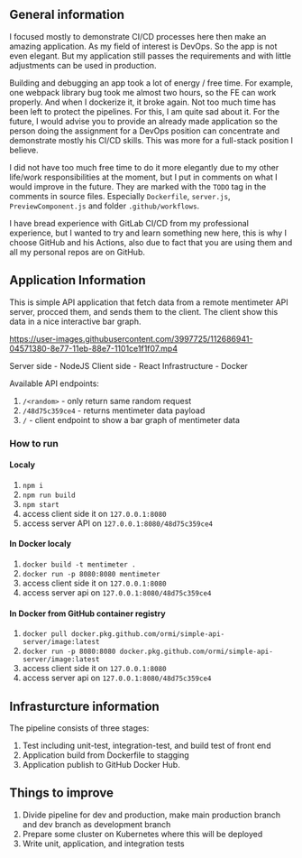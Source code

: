 ## General information

I focused mostly to demonstrate CI/CD processes here then make an amazing application. As my field of interest is DevOps. So the app is not even elegant.
But my application still passes the requirements and with little adjustments can be used in production.

Building and debugging an app took a lot of energy / free time. For example, one webpack library bug took me almost two hours, so the FE can work properly. And when I dockerize it, it broke again. Not too much time has been left to protect the pipelines. For this, I am quite sad about it.
For the future, I would advise you to provide an already made application so the person doing the assignment for a DevOps position can concentrate and demonstrate mostly his CI/CD skills. This was more for a full-stack position I believe.

I did not have too much free time to do it more elegantly due to my other life/work responsibilities at the moment, but I put in comments on what I would improve in the future. They are marked with the `TODO` tag in the comments in source files. Especially `Dockerfile`, `server.js`, `PreviewComponent.js` and folder `.github/workflows`.

I have bread experience with GitLab CI/CD from my professional experience, but I wanted to try and learn something new here, this is why I choose GitHub and his Actions, also due to fact that you are using them and all my personal repos are on GitHub.

## Application Information

This is simple API application that fetch data from a remote mentimeter API server, procced them, and sends them to the client. The client show this data in a nice interactive bar graph.

https://user-images.githubusercontent.com/3997725/112686941-04571380-8e77-11eb-88e7-1101ce1f1f07.mp4

Server side - NodeJS
Client side - React
Infrastructure - Docker

Available API endpoints:
1. `/<random>` - only return same random request
2. `/48d75c359ce4` - returns mentimeter data payload
3. `/` - client endpoint to show a bar graph of mentimeter data

### How to run

#### Localy

1. `npm i`
2. `npm run build`
3. `npm start`
4. access client side it on `127.0.0.1:8080`
5. access server API on `127.0.0.1:8080/48d75c359ce4`

#### In Docker localy

1. `docker build -t mentimeter .`
2. `docker run -p 8080:8080 mentimeter`
3. access client side it on `127.0.0.1:8080`
4. access server api on `127.0.0.1:8080/48d75c359ce4`

#### In Docker from GitHub container registry


1. `docker pull docker.pkg.github.com/ormi/simple-api-server/image:latest`
2. `docker run -p 8080:8080 docker.pkg.github.com/ormi/simple-api-server/image:latest`
3. access client side it on `127.0.0.1:8080`
4. access server api on `127.0.0.1:8080/48d75c359ce4`


## Infrasturcture information

The pipeline consists of three stages:

1. Test including unit-test, integration-test, and build test of front end
2. Application build from Dockerfile to stagging
3. Application publish to GitHub Docker Hub.

## Things to improve

1. Divide pipeline for dev and production, make main production branch and dev branch as development branch
2. Prepare some cluster on Kubernetes where this will be deployed
3. Write unit, application, and integration tests

